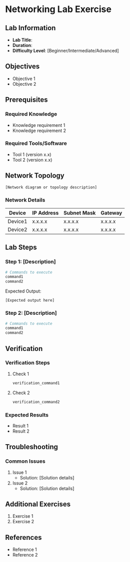# Networking Lab Exercise

## Lab Information
- **Lab Title**: 
- **Duration**: 
- **Difficulty Level**: [Beginner/Intermediate/Advanced]

## Objectives
- Objective 1
- Objective 2

## Prerequisites
### Required Knowledge
- Knowledge requirement 1
- Knowledge requirement 2

### Required Tools/Software
- Tool 1 (version x.x)
- Tool 2 (version x.x)

## Network Topology
```
[Network diagram or topology description]
```

### Network Details
| Device | IP Address | Subnet Mask | Gateway |
|--------|------------|-------------|----------|
| Device1 | x.x.x.x   | x.x.x.x    | x.x.x.x  |
| Device2 | x.x.x.x   | x.x.x.x    | x.x.x.x  |

## Lab Steps
### Step 1: [Description]
```bash
# Commands to execute
command1
command2
```
Expected Output:
```
[Expected output here]
```

### Step 2: [Description]
```bash
# Commands to execute
command1
command2
```

## Verification
### Verification Steps
1. Check 1
   ```bash
   verification_command1
   ```
2. Check 2
   ```bash
   verification_command2
   ```

### Expected Results
- Result 1
- Result 2

## Troubleshooting
### Common Issues
1. Issue 1
   - Solution: [Solution details]
2. Issue 2
   - Solution: [Solution details]

## Additional Exercises
1. Exercise 1
2. Exercise 2

## References
- Reference 1
- Reference 2
